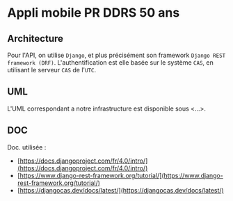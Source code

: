 # Appli mobile PR DDRS 50 ans

## Architecture

Pour l'API, on utilise `Django`, et plus précisément son framework `Django REST framework (DRF)`. L'authentification est elle basée sur le système `CAS`, en utilisant le serveur `CAS` de l'`UTC`.

## UML

L'UML correspondant a notre infrastructure est disponible sous <...>.

## DOC

Doc. utilisée : 

- [https://docs.djangoproject.com/fr/4.0/intro/](https://docs.djangoproject.com/fr/4.0/intro/)
- [https://www.django-rest-framework.org/tutorial/](https://www.django-rest-framework.org/tutorial/)
- [https://djangocas.dev/docs/latest/](https://djangocas.dev/docs/latest/)
